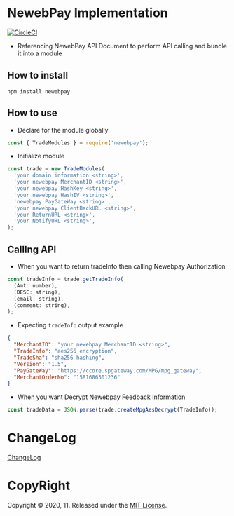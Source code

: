 # NewebPay Implementation

[![CircleCI](https://circleci.com/gh/libterty/newebpay/tree/master.svg?style=svg)](https://circleci.com/gh/libterty/newebpay/tree/master)

- Referencing NewebPay API Document to perform API calling and bundle it into a module

## How to install

```
npm install newebpay
```

## How to use

- Declare for the module globally

```javascript
const { TradeModules } = require('newebpay');
```

- Initialize module

```javascript
const trade = new TradeModules(
  'your domain information <string>',
  'your newebpay MerchantID <string>',
  'your newebpay HashKey <string>',
  'your newebpay HashIV <string>',
  'newebpay PayGateWay <string>',
  'your newebpay ClientBackURL <string>',
  'your ReturnURL <string>',
  'your NotifyURL <string>',
);
```

## CallIng API

- When you want to return tradeInfo then calling Newebpay Authorization

```javascript
const tradeInfo = trade.getTradeInfo(
  (Amt: number),
  (DESC: string),
  (email: string),
  (comment: string),
);
```

- Expecting `tradeInfo` output example

```json
{
  "MerchantID": "your newebpay MerchantID <string>",
  "TradeInfo": "aes256 encryption",
  "TradeSha": "sha256 hashing",
  "Version": "1.5",
  "PayGateWay": "https://ccore.spgateway.com/MPG/mpg_gateway",
  "MerchantOrderNo": "1581686501236"
}
```

- When you want Decrypt Newebpay Feedback Information

```javascript
const tradeData = JSON.parse(trade.createMpgAesDecrypt(TradeInfo));
```

# ChangeLog

[ChangeLog](https://github.com/libterty/newebpay/blob/master/ChangeLog.md)

# CopyRight

Copyright © 2020, 11. Released under the [MIT License](https://github.com/libterty/newebpay/blob/master/LICENCE).
